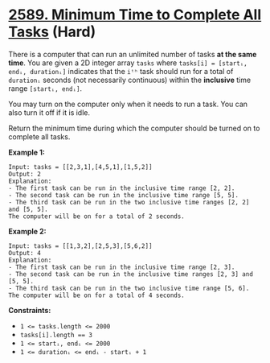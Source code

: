 # [2589. Minimum Time to Complete All Tasks][link] (Hard)

[link]: https://leetcode.com/problems/minimum-time-to-complete-all-tasks/

There is a computer that can run an unlimited number of tasks **at the same time**. You are given a
2D integer array `tasks` where `tasks[i] = [startᵢ, endᵢ, durationᵢ]` indicates that the `iᵗʰ` task
should run for a total of `durationᵢ` seconds (not necessarily continuous) within the **inclusive**
time range `[startᵢ, endᵢ]`.

You may turn on the computer only when it needs to run a task. You can also turn it off if it is
idle.

Return the minimum time during which the computer should be turned on to complete all tasks.

**Example 1:**

```
Input: tasks = [[2,3,1],[4,5,1],[1,5,2]]
Output: 2
Explanation:
- The first task can be run in the inclusive time range [2, 2].
- The second task can be run in the inclusive time range [5, 5].
- The third task can be run in the two inclusive time ranges [2, 2] and [5, 5].
The computer will be on for a total of 2 seconds.
```

**Example 2:**

```
Input: tasks = [[1,3,2],[2,5,3],[5,6,2]]
Output: 4
Explanation:
- The first task can be run in the inclusive time range [2, 3].
- The second task can be run in the inclusive time ranges [2, 3] and [5, 5].
- The third task can be run in the two inclusive time range [5, 6].
The computer will be on for a total of 4 seconds.
```

**Constraints:**

- `1 <= tasks.length <= 2000`
- `tasks[i].length == 3`
- `1 <= startᵢ, endᵢ <= 2000`
- `1 <= durationᵢ <= endᵢ - startᵢ + 1 `
